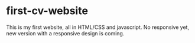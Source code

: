 # first-cv-website
This is my first website, all in HTML/CSS and javascript. No responsive yet, new version with a responsive design is coming. 

